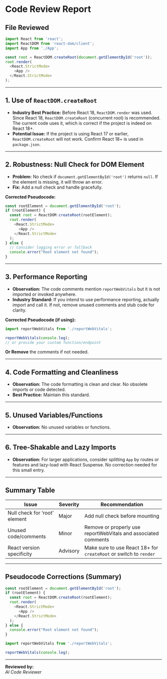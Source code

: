 # Code Review Report

## File Reviewed

```js
import React from 'react';
import ReactDOM from 'react-dom/client';
import App from './App';

const root = ReactDOM.createRoot(document.getElementById('root'));
root.render(
  <React.StrictMode>
    <App />
  </React.StrictMode>
);
```

---

## 1. Use of `ReactDOM.createRoot`
- **Industry Best Practice:** Before React 18, `ReactDOM.render` was used. Since React 18, `ReactDOM.createRoot` (concurrent root) is recommended. The current code uses it, which is correct if the project is indeed on React 18+.
- **Potential Issue:** If the project is using React 17 or earlier, `ReactDOM.createRoot` will not work. Confirm React 18+ is used in `package.json`.

---

## 2. Robustness: Null Check for DOM Element
- **Problem:** No check if `document.getElementById('root')` returns `null`. If the element is missing, it will throw an error.
- **Fix:** Add a null check and handle gracefully.

**Corrected Pseudocode:**
```js
const rootElement = document.getElementById('root');
if (rootElement) {
  const root = ReactDOM.createRoot(rootElement);
  root.render(
    <React.StrictMode>
      <App />
    </React.StrictMode>
  );
} else {
  // Consider logging error or fallback
  console.error("Root element not found");
}
```

---

## 3. Performance Reporting
- **Observation:** The code comments mention `reportWebVitals` but it is not imported or invoked anywhere.
- **Industry Standard:** If you intend to use performance reporting, actually import and call it. If not, remove unused comments and stub code for clarity.

**Corrected Pseudocode (if using):**
```js
import reportWebVitals from './reportWebVitals';

reportWebVitals(console.log);
// or provide your custom function/endpoint
```

**Or Remove** the comments if not needed.

---

## 4. Code Formatting and Cleanliness
- **Observation:** The code formatting is clean and clear. No obsolete imports or code detected.
- **Best Practice:** Maintain this standard.

---

## 5. Unused Variables/Functions
- **Observation:** No unused variables or functions.

---

## 6. Tree-Shakable and Lazy Imports
- **Observation:** For larger applications, consider splitting `App` by routes or features and lazy-load with React Suspense. No correction needed for this small entry.

---

## Summary Table

| Issue                          | Severity | Recommendation                                                      |
|---------------------------------|----------|---------------------------------------------------------------------|
| Null check for ‘root’ element   | Major    | Add null check before mounting                                      |
| Unused code/comments            | Minor    | Remove or properly use reportWebVitals and associated comments      |
| React version specificity       | Advisory | Make sure to use React 18+ for `createRoot` or switch to `render`   |

---

## Pseudocode Corrections (Summary)

```js
const rootElement = document.getElementById('root');
if (rootElement) {
  const root = ReactDOM.createRoot(rootElement);
  root.render(
    <React.StrictMode>
      <App />
    </React.StrictMode>
  );
} else {
  console.error("Root element not found");
}
```
```js
import reportWebVitals from './reportWebVitals';

reportWebVitals(console.log);
```

---

**Reviewed by:**  
*AI Code Reviewer*